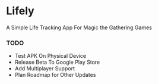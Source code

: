 # Lifely

A Simple Life Tracking App For Magic the Gathering Games

### TODO
- Test APK On Physical Device
- Release Beta To Google Play Store
- Add Multiplayer Support
- Plan Roadmap for Other Updates
